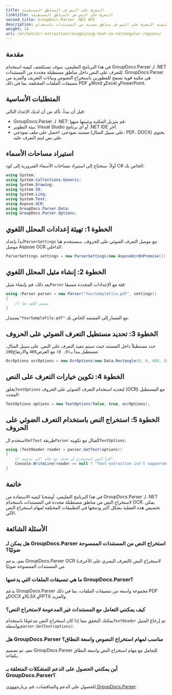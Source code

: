 ```yaml
---
title: التعرف على النص في المناطق المستطيلة
linktitle: التعرف على النص في المناطق المستطيلة
second_title: GroupDocs.Parser .NET API
description: تعرف على كيفية التعرف على النص في مناطق معينة من المستندات باستخدام GroupDocs.Parser لـ .NET مع إمكانيات التعرف الضوئي على الحروف.
weight: 14
url: /ar/net/ocr-extraction/recognizing-text-in-rectangular-regions/
---
```

## مقدمة
في هذا البرنامج التعليمي، سوف نستكشف كيفية استخدام GroupDocs.Parser لـ .NET للتعرف على النص داخل مناطق مستطيلة محددة من المستندات. GroupDocs.Parser هي مكتبة قوية تسمح للمطورين باستخراج النصوص وبيانات التعريف والمزيد من تنسيقات الملفات المختلفة، بما في ذلك PDF وWord وExcel وPowerPoint.
## المتطلبات الأساسية
قبل أن نبدأ، تأكد من أن لديك الإعداد التالي:
-  GroupDocs.Parser لـ .NET: قم بتنزيل المكتبة وتثبيتها من[هنا](https://releases.groupdocs.com/parser/net/).
- بيئة التطوير: Visual Studio أو أي برنامج .NET IDE آخر.
- مستند نموذجي: احصل على ملف نموذجي (على سبيل المثال، PDF، DOCX) يحتوي على نص ليتم التعرف عليه.

## استيراد مساحات الأسماء
أولاً، ستحتاج إلى استيراد مساحات الأسماء الضرورية إلى كود C# الخاص بك:
```csharp
using System;
using System.Collections.Generic;
using System.Drawing;
using System.IO;
using System.Linq;
using System.Text;
using Aspose.OCR;
using GroupDocs.Parser.Data;
using GroupDocs.Parser.Options;
```
## الخطوة 1: تهيئة إعدادات المحلل اللغوي
 ابدأ بإعداد`ParserSettings` مع موصل التعرف الضوئي على الحروف. سنستخدم هنا موصل Aspose OCR الداخلي:
```csharp
ParserSettings settings = new ParserSettings(new AsposeOcrOnPremise());
```
## الخطوة 2: إنشاء مثيل المحلل اللغوي
 بعد ذلك، قم بإنشاء مثيل`Parser` فئة مع الإعدادات المحددة مسبقا:
```csharp
using (Parser parser = new Parser("YourSampleFile.pdf", settings))
{
    // يستمر الكود هنا
}
```
 يستبدل`"YourSampleFile.pdf"` مع المسار إلى المستند الخاص بك.
## الخطوة 3: تحديد مستطيل التعرف الضوئي على الحروف
 حدد مستطيلاً داخل المستند حيث سيتم تنفيذ التعرف على النص. على سبيل المثال، مستطيل يبدأ بـ`(0, 0)` مع العرض`400` والارتفاع`200`:
```csharp
OcrOptions ocrOptions = new OcrOptions(new Data.Rectangle(0, 0, 400, 200));
```
## الخطوة 4: تكوين خيارات التعرف على النص
 يخلق`TextOptions` لتحديد استخدام التعرف الضوئي على الحروف (OCR) مع المستطيل المحدد:
```csharp
TextOptions options = new TextOptions(false, true, ocrOptions);
```
## الخطوة 5: استخراج النص باستخدام التعرف الضوئي على الحروف
 استخدم ال`GetText` طريقة`Parser` المثال مع تكوينه`TextOptions`:
```csharp
using (TextReader reader = parser.GetText(options))
{
    // اقرأ النص المستخرج أو تعامل مع حالة "غير مدعوم".
    Console.WriteLine(reader == null ? "Text extraction isn't supported" : reader.ReadToEnd());
}
```

## خاتمة
في هذا البرنامج التعليمي، أوضحنا كيفية الاستفادة من GroupDocs.Parser لـ .NET لاستخراج النص من مناطق مستطيلة محددة في المستندات باستخدام OCR. يمكن تخصيص هذه العملية بشكل أكبر ودمجها في التطبيقات المختلفة لمهام استخراج النص الآلي.

## الأسئلة الشائعة
### هل يمكن لـ GroupDocs.Parser استخراج النص من المستندات الممسوحة ضوئيًا؟
نعم، يدعم GroupDocs.Parser OCR (التعرف البصري على الأحرف) لاستخراج النص من المستندات الممسوحة ضوئيًا.
### ما هي تنسيقات الملفات التي يدعمها GroupDocs.Parser؟
يدعم GroupDocs.Parser مجموعة واسعة من تنسيقات الملفات، بما في ذلك PDF وDOCX وXLSX وPPTX والمزيد.
### كيف يمكنني التعامل مع المستندات غير المدعومة لاستخراج النص؟
 يمكنك التحقق مما إذا كان استخراج النص مدعومًا باستخدام`TextReader` تم إرجاع المثيل بواسطة`parser.GetText(options)`.
### هل GroupDocs.Parser مناسب لمهام استخراج النصوص واسعة النطاق؟
نعم، تم تصميم GroupDocs.Parser للتعامل مع مهام استخراج النص واسعة النطاق بكفاءة.
### أين يمكنني الحصول على الدعم للمشكلات المتعلقة بـ GroupDocs.Parser؟
 للحصول على الدعم والمناقشات، قم بزيارة[منتدى GroupDocs.Parser](https://forum.groupdocs.com/c/parser/17).